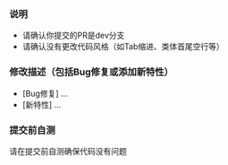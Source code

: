 ### 说明
- 请确认你提交的PR是dev分支
- 请确认没有更改代码风格（如Tab缩进、类体首尾空行等）

### 修改描述（包括Bug修复或添加新特性）
- [Bug修复] ...
- [新特性] ...

### 提交前自测
请在提交前自测确保代码没有问题